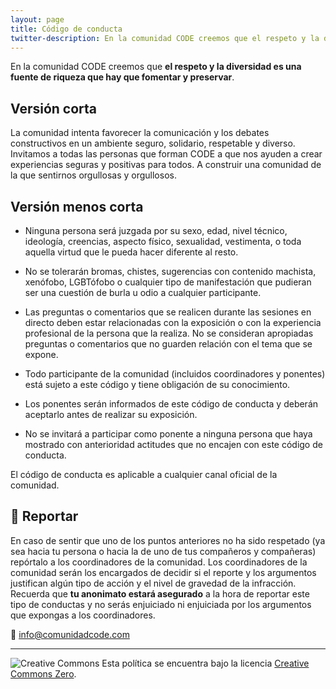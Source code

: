 ```yaml
---
layout: page
title: Código de conducta
twitter-description: En la comunidad CODE creemos que el respeto y la diversidad es una fuente de riqueza que hay que fomentar y preservar.
---
```


En la comunidad CODE creemos que **el respeto y la diversidad es una fuente de riqueza que hay que fomentar y preservar**.

## Versión corta

La comunidad intenta favorecer la comunicación y los debates constructivos en un ambiente seguro, solidario, respetable y diverso. Invitamos a todas las personas que forman CODE a que nos ayuden a crear experiencias seguras y positivas para todos. A construir una comunidad de la que sentirnos orgullosas y orgullosos.

## Versión menos corta

* Ninguna persona será juzgada por su sexo, edad, nivel técnico, ideología, creencias, aspecto físico, sexualidad, vestimenta, o toda aquella virtud que le pueda hacer diferente al resto.

* No se tolerarán bromas, chistes, sugerencias con contenido machista, xenófobo, LGBTófobo o cualquier tipo de manifestación que pudieran ser una cuestión de burla u odio a cualquier participante.

* Las preguntas o comentarios que se realicen durante las sesiones en directo deben estar relacionadas con la exposición o con la experiencia profesional de la persona que la realiza. No
se consideran apropiadas preguntas o comentarios que no guarden relación con el tema que se expone.

* Todo participante de la comunidad (incluidos coordinadores y ponentes) está sujeto a este código y tiene obligación de su conocimiento.

* Los ponentes serán informados de este código de conducta y deberán aceptarlo antes de realizar su exposición.

* No se invitará a participar como ponente a ninguna persona que haya mostrado con anterioridad actitudes que no encajen con este código de conducta.

El código de conducta es aplicable a cualquier canal oficial de la comunidad.

## :rotating_light: Reportar

En caso de sentir que uno de los puntos anteriores no ha sido respetado (ya sea hacia tu persona o hacia la de uno de tus compañeros y compañeras) repórtalo a los coordinadores de la comunidad. Los coordinadores de la comunidad serán los encargados de decidir si el reporte y los argumentos justifican algún tipo de acción y el nivel de gravedad de la infracción. Recuerda que **tu anonimato estará asegurado** a la hora de reportar este tipo de conductas y no serás enjuiciado ni enjuiciada por los argumentos que expongas a los coordinadores.

:email: info@comunidadcode.com

--------------------------

![Creative Commons](http://opossem.org/files/cc.png)
Esta política se encuentra bajo la licencia [Creative Commons Zero](https://creativecommons.org/choose/zero/?lang=es_ES).
